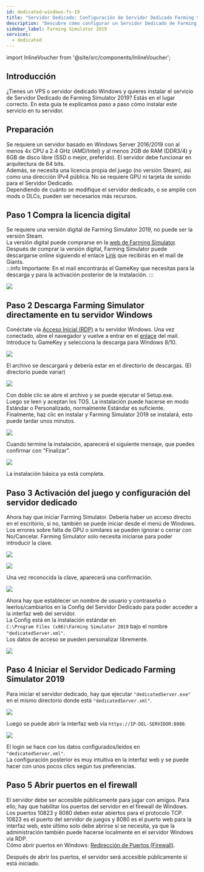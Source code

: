 ```yaml
---
id: dedicated-windows-fs-19
title: "Servidor Dedicado: Configuración de Servidor Dedicado Farming Simulator 2019 en Windows"
description: "Descubre cómo configurar un Servidor Dedicado de Farming Simulator 2019 en tu VPS o servidor dedicado Windows de forma rápida y eficiente → Aprende más ahora"
sidebar_label: Farming Simulator 2019
services:
  - dedicated
---
```


import InlineVoucher from '@site/src/components/InlineVoucher';

## Introducción

¿Tienes un VPS o servidor dedicado Windows y quieres instalar el servicio de Servidor Dedicado de Farming Simulator 2019? Estás en el lugar correcto. En esta guía te explicamos paso a paso cómo instalar este servicio en tu servidor.

<InlineVoucher />

## Preparación

Se requiere un servidor basado en Windows Server 2016/2019 con al menos 4x CPU a 2.4 GHz (AMD/Intel) y al menos 2GB de RAM (DDR3/4) y 6GB de disco libre (SSD o mejor, preferido). El servidor debe funcionar en arquitectura de 64 bits.  
Además, se necesita una licencia propia del juego (no versión Steam), así como una dirección IPv4 pública. No se requiere GPU ni tarjeta de sonido para el Servidor Dedicado.  
Dependiendo de cuánto se modifique el servidor dedicado, o se amplíe con mods o DLCs, pueden ser necesarios más recursos. 

## Paso 1 Compra la licencia digital

Se requiere una versión digital de Farming Simulator 2019, no puede ser la versión Steam.  
La versión digital puede comprarse en la [web de Farming Simulator](https://www.farming-simulator.com/buy-now.php?lang=de&country=de&platform=pcdigital).  
Después de comprar la versión digital, Farming Simulator puede descargarse online siguiendo el enlace [Link](https://eshop.giants-software.com/downloads.php) que recibirás en el mail de Giants.  
:::info
Importante: En el mail encontrarás el GameKey que necesitas para la descarga y para la activación posterior de la instalación. 
:::

![](https://screensaver01.zap-hosting.com/index.php/s/bR9YqJ5xXFwaWky/preview)

## Paso 2 Descarga Farming Simulator directamente en tu servidor Windows

Conéctate vía [Acceso Inicial (RDP)](vserver-windows-userdp.md) a tu servidor Windows. Una vez conectado, abre el navegador y vuelve a entrar en el [enlace](https://eshop.giants-software.com/downloads.php) del mail. Introduce tu GameKey y selecciona la descarga para Windows 8/10.

![](https://screensaver01.zap-hosting.com/index.php/s/YaSo85pefHf5r5n/preview)

El archivo se descargará y debería estar en el directorio de descargas. (El directorio puede variar)

![](https://screensaver01.zap-hosting.com/index.php/s/2nPDeWB97FXoFer/preview)

Con doble clic se abre el archivo y se puede ejecutar el Setup.exe.  
Luego se leen y aceptan los TOS. La instalación puede hacerse en modo Estándar o Personalizado, normalmente Estándar es suficiente.  
Finalmente, haz clic en instalar y Farming Simulator 2019 se instalará, esto puede tardar unos minutos.

![](https://screensaver01.zap-hosting.com/index.php/s/agaffABodEkxrse/preview)

Cuando termine la instalación, aparecerá el siguiente mensaje, que puedes confirmar con "Finalizar".

![](https://screensaver01.zap-hosting.com/index.php/s/48n27oNSxe2srRN/preview)

La instalación básica ya está completa.

## Paso 3 Activación del juego y configuración del servidor dedicado

Ahora hay que iniciar Farming Simulator. Debería haber un acceso directo en el escritorio, si no, también se puede iniciar desde el menú de Windows.  
Los errores sobre falta de GPU o similares se pueden ignorar o cerrar con No/Cancelar. Farming Simulator solo necesita iniciarse para poder introducir la clave.

![](https://screensaver01.zap-hosting.com/index.php/s/CK6izaPpk7JLi67/preview)

![](https://screensaver01.zap-hosting.com/index.php/s/9Jc4oE3t43em4nf/preview)

Una vez reconocida la clave, aparecerá una confirmación.

![](https://screensaver01.zap-hosting.com/index.php/s/jPqAggmfjQjxgei/preview)

Ahora hay que establecer un nombre de usuario y contraseña o leerlos/cambiarlos en la Config del Servidor Dedicado para poder acceder a la interfaz web del servidor.  
La Config está en la instalación estándar en  
`C:\Program Files (x86)\Farming Simulator 2019` bajo el nombre `"dedicatedServer.xml"`.  
Los datos de acceso se pueden personalizar libremente.

![](https://screensaver01.zap-hosting.com/index.php/s/wDcfAgymENcJ3Aa/preview)

## Paso 4 Iniciar el Servidor Dedicado Farming Simulator 2019

Para iniciar el servidor dedicado, hay que ejecutar `"dedicatedServer.exe"` en el mismo directorio donde está `"dedicatedServer.xml"`.

![](https://screensaver01.zap-hosting.com/index.php/s/5YGepFzoR9bHAcF/preview)

Luego se puede abrir la interfaz web vía `https://IP-DEL-SERVIDOR:8080`.

![](https://screensaver01.zap-hosting.com/index.php/s/Dfz7c35dpzPS9NK/preview)

El login se hace con los datos configurados/leídos en `"dedicatedServer.xml"`.  
La configuración posterior es muy intuitiva en la interfaz web y se puede hacer con unos pocos clics según tus preferencias.

## Paso 5 Abrir puertos en el firewall

El servidor debe ser accesible públicamente para jugar con amigos. Para ello, hay que habilitar los puertos del servidor en el firewall de Windows.  
Los puertos 10823 y 8080 deben estar abiertos para el protocolo TCP. 10823 es el puerto del servidor de juegos y 8080 es el puerto web para la interfaz web, este último solo debe abrirse si se necesita, ya que la administración también puede hacerse localmente en el servidor Windows vía RDP.  
Cómo abrir puertos en Windows: [Redirección de Puertos (Firewall)](vserver-windows-port.md).

Después de abrir los puertos, el servidor será accesible públicamente si está iniciado.

<InlineVoucher />